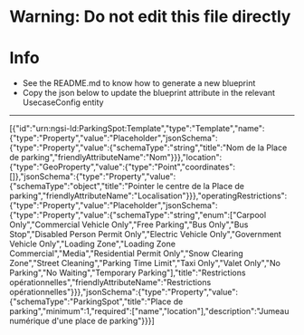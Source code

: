 
# Warning: **Do not edit this file directly**

# Info
- See the README.md to know how to generate a new blueprint
- Copy the json below to update the blueprint attribute in the relevant UsecaseConfig entity
---

[{"id":"urn:ngsi-ld:ParkingSpot:Template","type":"Template","name":{"type":"Property","value":"Placeholder","jsonSchema":{"type":"Property","value":{"schemaType":"string","title":"Nom de la Place de parking","friendlyAttributeName":"Nom"}}},"location":{"type":"GeoProperty","value":{"type":"Point","coordinates":[]},"jsonSchema":{"type":"Property","value":{"schemaType":"object","title":"Pointer le centre de la Place de parking","friendlyAttributeName":"Localisation"}}},"operatingRestrictions":{"type":"Property","value":"Placeholder","jsonSchema":{"type":"Property","value":{"schemaType":"string","enum":["Carpool Only","Commercial Vehicle Only","Free Parking","Bus Only","Bus Stop","Disabled Person Permit Only","Electric Vehicle Only","Government Vehicle Only","Loading Zone","Loading Zone Commercial","Media","Residential Permit Only","Snow Clearing Zone","Street Cleaning","Parking Time Limit","Taxi Only","Valet Only","No Parking","No Waiting","Temporary Parking"],"title":"Restrictions opérationnelles","friendlyAttributeName":"Restrictions opérationnelles"}}},"jsonSchema":{"type":"Property","value":{"schemaType":"ParkingSpot","title":"Place de parking","minimum":1,"required":["name","location"],"description":"Jumeau numérique d'une place de parking"}}}]
